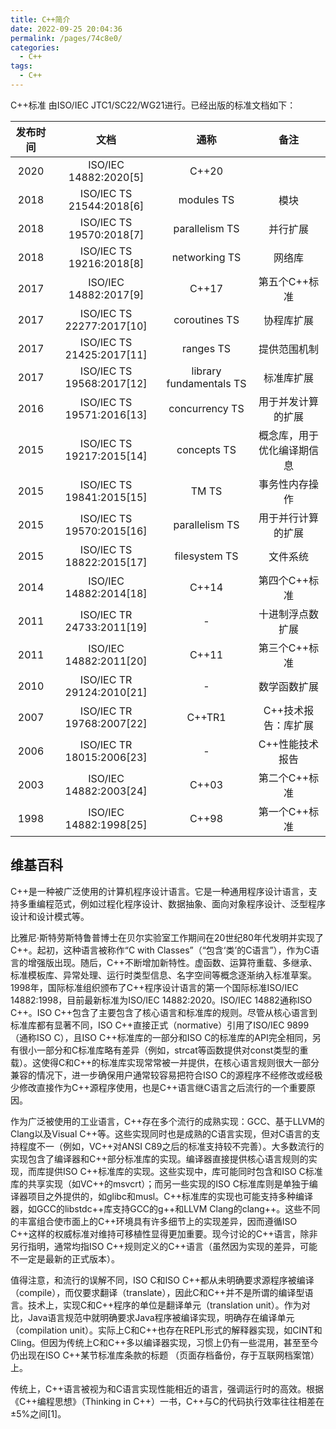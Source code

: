 ```yaml
---
title: C++简介
date: 2022-09-25 20:04:36
permalink: /pages/74c8e0/
categories:
  - C++
tags:
  - C++
---
```


C++标准
由ISO/IEC JTC1/SC22/WG21进行。已经出版的标准文档如下：

| 发布时间 |           文档            |          通称           |            备注            |
| :------: | :-----------------------: | :---------------------: | :------------------------: |
|   2020   |   ISO/IEC 14882:2020[5]   |          C++20          |
|   2018   | ISO/IEC TS 21544:2018[6]  |       modules TS        |            模块            |
|   2018   | ISO/IEC TS 19570:2018[7]  |     parallelism TS      |          并行扩展          |
|   2018   | ISO/IEC TS 19216:2018[8]  |      networking TS      |           网络库           |
|   2017   |   ISO/IEC 14882:2017[9]   |          C++17          |       第五个C++标准        |
|   2017   | ISO/IEC TS 22277:2017[10] |      coroutines TS      |         协程库扩展         |
|   2017   | ISO/IEC TS 21425:2017[11] |        ranges TS        |        提供范围机制        |
|   2017   | ISO/IEC TS 19568:2017[12] | library fundamentals TS |         标准库扩展         |
|   2016   | ISO/IEC TS 19571:2016[13] |     concurrency TS      |     用于并发计算的扩展     |
|   2015   | ISO/IEC TS 19217:2015[14] |       concepts TS       | 概念库，用于优化编译期信息 |
|   2015   | ISO/IEC TS 19841:2015[15] |          TM TS          |       事务性内存操作       |
|   2015   | ISO/IEC TS 19570:2015[16] |     parallelism TS      |     用于并行计算的扩展     |
|   2015   | ISO/IEC TS 18822:2015[17] |      filesystem TS      |          文件系统          |
|   2014   |  ISO/IEC 14882:2014[18]   |          C++14          |       第四个C++标准        |
|   2011   | ISO/IEC TR 24733:2011[19] |            -            |      十进制浮点数扩展      |
|   2011   |  ISO/IEC 14882:2011[20]   |          C++11          |       第三个C++标准        |
|   2010   | ISO/IEC TR 29124:2010[21] |            -            |        数学函数扩展        |
|   2007   | ISO/IEC TR 19768:2007[22] |         C++TR1          |    C++技术报告：库扩展     |
|   2006   | ISO/IEC TR 18015:2006[23] |            -            |      C++性能技术报告       |
|   2003   |  ISO/IEC 14882:2003[24]   |          C++03          |       第二个C++标准        |
|   1998   |  ISO/IEC 14882:1998[25]   |          C++98          |       第一个C++标准        |

<!-- more -->

## 维基百科

C++是一种被广泛使用的计算机程序设计语言。它是一种通用程序设计语言，支持多重编程范式，例如过程化程序设计、数据抽象、面向对象程序设计、泛型程序设计和设计模式等。

比雅尼·斯特劳斯特鲁普博士在贝尔实验室工作期间在20世纪80年代发明并实现了C++。起初，这种语言被称作“C with Classes”（“包含‘类’的C语言”），作为C语言的增强版出现。随后，C++不断增加新特性。虚函数、运算符重载、多继承、标准模板库、异常处理、运行时类型信息、名字空间等概念逐渐纳入标准草案。1998年，国际标准组织颁布了C++程序设计语言的第一个国际标准ISO/IEC 14882:1998，目前最新标准为ISO/IEC 14882:2020。ISO/IEC 14882通称ISO C++。ISO C++包含了主要包含了核心语言和标准库的规则。尽管从核心语言到标准库都有显著不同，ISO C++直接正式（normative）引用了ISO/IEC 9899（通称ISO C），且ISO C++标准库的一部分和ISO C的标准库的API完全相同，另有很小一部分和C标准库略有差异（例如，strcat等函数提供对const类型的重载）。这使得C和C++的标准库实现常常被一并提供，在核心语言规则很大一部分兼容的情况下，进一步确保用户通常较容易把符合ISO C的源程序不经修改或经极少修改直接作为C++源程序使用，也是C++语言继C语言之后流行的一个重要原因。

作为广泛被使用的工业语言，C++存在多个流行的成熟实现：GCC、基于LLVM的Clang以及Visual C++等。这些实现同时也是成熟的C语言实现，但对C语言的支持程度不一（例如，VC++对ANSI C89之后的标准支持较不完善）。大多数流行的实现包含了编译器和C++部分标准库的实现。编译器直接提供核心语言规则的实现，而库提供ISO C++标准库的实现。这些实现中，库可能同时包含和ISO C标准库的共享实现（如VC++的msvcrt）；而另一些实现的ISO C标准库则是单独于编译器项目之外提供的，如glibc和musl。C++标准库的实现也可能支持多种编译器，如GCC的libstdc++库支持GCC的g++和LLVM Clang的clang++。这些不同的丰富组合使市面上的C++环境具有许多细节上的实现差异，因而遵循ISO C++这样的权威标准对维持可移植性显得更加重要。现今讨论的C++语言，除非另行指明，通常均指ISO C++规则定义的C++语言（虽然因为实现的差异，可能不一定是最新的正式版本）。

值得注意，和流行的误解不同，ISO C和ISO C++都从未明确要求源程序被编译（compile），而仅要求翻译（translate），因此C和C++并不是所谓的编译型语言。技术上，实现C和C++程序的单位是翻译单元（translation unit）。作为对比，Java语言规范中就明确要求Java程序被编译实现，明确存在编译单元（compilation unit）。实际上C和C++也存在REPL形式的解释器实现，如CINT和Cling。但因为传统上C和C++多以编译器实现，习惯上仍有一些混用，甚至至今仍出现在ISO C++某节标准库条款的标题 （页面存档备份，存于互联网档案馆）上。

传统上，C++语言被视为和C语言实现性能相近的语言，强调运行时的高效。根据《C++编程思想》（Thinking in C++）一书，C++与C的代码执行效率往往相差在±5%之间[1]。